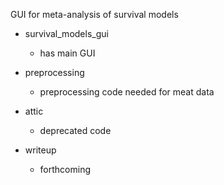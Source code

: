 GUI for meta-analysis of survival models

* survival_models_gui

  * has main GUI
  
* preprocessing

  * preprocessing code needed for meat data
  
* attic

  * deprecated code

* writeup

  * forthcoming
